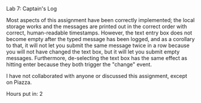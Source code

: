 Lab 7: Captain's Log

Most aspects of this assignment have been correctly implemented; the local
storage works and the messages are printed out in the correct order with
correct, human-readable timestamps. However, the text entry box does not
become empty after the typed message has been logged, and as a corollary
to that, it will not let you submit the same message twice in a row because
you will not have changed the text box, but it will let you submit empty
messages. Furthermore, de-selecting the text box has the same effect as
hitting enter because they both trigger the "change" event.

I have not collaborated with anyone or discussed this assignment, except
on Piazza.

Hours put in: 2